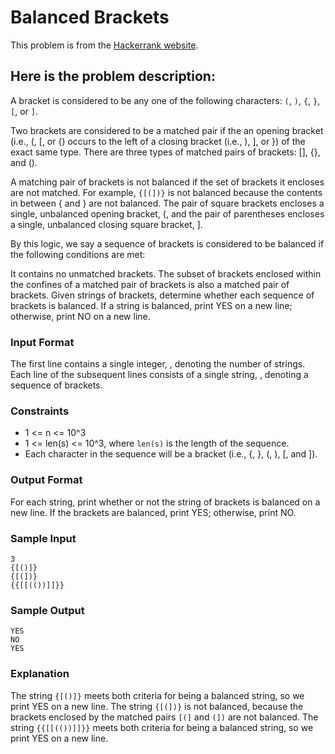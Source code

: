 # Balanced Brackets

This problem is from the [Hackerrank website](https://www.hackerrank.com/challenges/balanced-brackets).

## Here is the problem description:

A bracket is considered to be any one of the following characters: `(`, `)`, `{`, `}`, `[`, or `]`.

Two brackets are considered to be a matched pair if the an opening bracket (i.e., (, [, or {) occurs to the left of a closing bracket (i.e., ), ], or }) of the exact same type. There are three types of matched pairs of brackets: [], {}, and ().

A matching pair of brackets is not balanced if the set of brackets it encloses are not matched. For example, `{[(])}` is not balanced because the contents in between { and } are not balanced. The pair of square brackets encloses a single, unbalanced opening bracket, (, and the pair of parentheses encloses a single, unbalanced closing square bracket, ].

By this logic, we say a sequence of brackets is considered to be balanced if the following conditions are met:

It contains no unmatched brackets.
The subset of brackets enclosed within the confines of a matched pair of brackets is also a matched pair of brackets.
Given  strings of brackets, determine whether each sequence of brackets is balanced. If a string is balanced, print YES on a new line; otherwise, print NO on a new line.

### Input Format

The first line contains a single integer, , denoting the number of strings. 
Each line  of the  subsequent lines consists of a single string, , denoting a sequence of brackets.

### Constraints

- 1 <= n <= 10^3
- 1 <= len(s) <= 10^3, where `len(s)` is the length of the sequence.
- Each character in the sequence will be a bracket (i.e., {, }, (, ), [, and ]).

### Output Format

For each string, print whether or not the string of brackets is balanced on a new line. If the brackets are balanced, print YES; otherwise, print NO.

### Sample Input

`3`<br /> 
`{[()]}`<br />
`{[(])}`<br /> 
`{{[[(())]]}}`<br />

### Sample Output

`YES`<br />
`NO`<br />
`YES`<br />

### Explanation

The string `{[()]}` meets both criteria for being a balanced string, so we print YES on a new line.
The string `{[(])}` is not balanced, because the brackets enclosed by the matched pairs `[(]` and `(])` are not balanced.
The string `{{[[(())]]}}` meets both criteria for being a balanced string, so we print YES on a new line.
